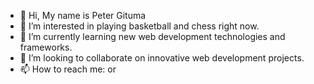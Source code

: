 - 👋 Hi, My name is Peter Gituma 
- 👀 I’m interested in playing basketball and chess right now.
- 🌱 I’m currently learning new web development technologies and frameworks.
- 💞️ I’m looking to collaborate on innovative web development projects.
- 📫 How to reach me:  or 

<!---
PeterGituma/PeterGituma is a ✨ special ✨ repository because its `README.md` (this file) appears on your GitHub profile.
You can click the Preview link to take a look at your changes.
--->
